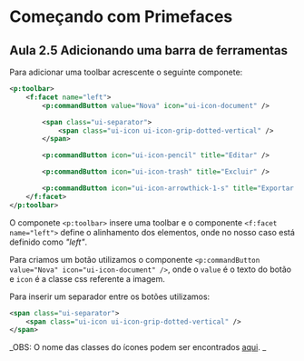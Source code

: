 # Começando com Primefaces
## Aula 2.5 Adicionando uma barra de ferramentas

Para adicionar uma toolbar acrescente o seguinte componete:
```xml
<p:toolbar>
	<f:facet name="left">
		<p:commandButton value="Nova" icon="ui-icon-document" />

		<span class="ui-separator">
			<span class="ui-icon ui-icon-grip-dotted-vertical" />
		</span>

		<p:commandButton icon="ui-icon-pencil" title="Editar" />

		<p:commandButton icon="ui-icon-trash" title="Excluir" />

		<p:commandButton icon="ui-icon-arrowthick-1-s" title="Exportar para XLS" />
	</f:facet>
</p:toolbar>
```

O componete `<p:toolbar>` insere uma toolbar e o componente `<f:facet name="left">` define o alinhamento dos elementos, onde no nosso caso está definido como  _"left"_.

Para criamos um botão utilizamos o componente `<p:commandButton value="Nova" icon="ui-icon-document" />`, onde o `value` é o texto do botão e `icon` é a classe css referente a imagem.

Para inserir um separador entre os botões utilizamos:
```xml
<span class="ui-separator">
	<span class="ui-icon ui-icon-grip-dotted-vertical" />
</span>
```

_OBS: O nome das classes do ícones podem ser encontrados [aqui](http://www.petefreitag.com/cheatsheets/jqueryui-icons/). _

